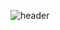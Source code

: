 ![header](https://capsule-render.vercel.app/api?type=waving&color=gradient&customColorList=6&height=300&section=header&text=yakcom&fontSize=90&fontAlignY=40&animation=fadeIn)


